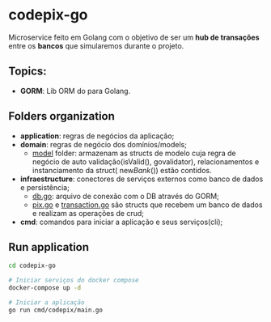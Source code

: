 # codepix-go
Microservice feito em Golang com o objetivo de ser um **hub de transações** entre os **bancos** que simularemos durante o projeto.

## Topics:
- **GORM**: Lib ORM do para Golang.

## Folders organization
- **application**: regras de negócios da aplicação;
- **domain**: regras de negócio dos domínios/models;
    - [model](https://github.com/VictorMagalhaesSales/microsservices-banks-parent/tree/master/codepix-go/domain/model) folder: armazenam as structs de modelo cuja regra de negócio de auto validação(isValid(), govalidator), relacionamentos e instanciamento da struct( new*Bank*()) estão contidos.
- **infraestructure**: conectores de serviços externos como banco de dados e persistência;
    - [db.go](https://github.com/VictorMagalhaesSales/microsservices-banks-parent/blob/master/codepix-go/infraestructure/db/db.go): arquivo de conexão com o DB através do GORM;
    - [pix.go](https://github.com/VictorMagalhaesSales/microsservices-banks-parent/blob/master/codepix-go/infraestructure/repository/pix.go) e [transaction.go](https://github.com/VictorMagalhaesSales/microsservices-banks-parent/blob/master/codepix-go/infraestructure/repository/transaction.go) são structs que recebem um banco de dados e realizam as operações de crud; 
- **cmd**: comandos para iniciar a aplicação e seus serviços(cli);

## Run application
```sh
cd codepix-go

# Iniciar serviços do docker compose
docker-compose up -d

# Iniciar a aplicação
go run cmd/codepix/main.go
```
